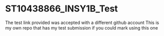 # ST10438866_INSY1B_Test

The test link provided was accepted with a different github account
This is my own repo that has my test submission if you could mark using this one
